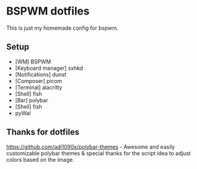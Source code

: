 # BSPWM dotfiles

This is just my homemade config for bspwm.

## Setup

* [WM] BSPWM
* [Keyboard manager] sxhkd
* [Notifications] dunst
* [Composer] picom
* [Terminal] alacritty
* [Shell] fish
* [Bar] polybar
* [Shell] fish
* pyWal


## Thanks for dotfiles

https://github.com/adi1090x/polybar-themes - Awesome and easily customizable polybar themes & special thanks for the script idea to adjust colors based on the image.
